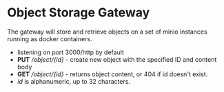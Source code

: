 # Object Storage Gateway
The gateway will store and retrieve objects on a set of minio instances running as docker containers.

- listening on port 3000/http by default
- **PUT** */object/{id}* - create new object with the specified ID and content body
- **GET** */object/{id}* - returns object content, or 404 if id doesn't exist.
- *id* is alphanumeric, up to 32 characters.
